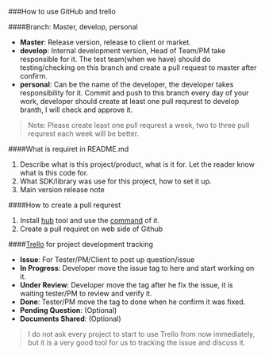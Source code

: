 ###How to use GitHub and trello 

####Branch: Master, develop, personal

- **Master**: Release version, release to client or market.
- **develop**: Internal development version, Head of Team/PM take responsible for it. The test team(when we have) should do testing/checking on this branch and create a pull request to master after confirm.
- **personal**: Can be the name of the developer, the developer takes responsibility for it. Commit and push to this branch every day of your work, developer should create at least one pull requrest to develop branth, I will check and approve it.

>Note: Please create least one pull requrest a week, two to three pull requrest each week will be better.

####What is requiret in README.md
1. Describe what is this project/product, what is it for. Let the reader know what is this code for.
2. What SDK/library was use for this project, how to set it up.
3. Main version release note

####How to create a pull requrest
1. Install [hub](https://hub.github.com/) tool  and use the [command](https://hub.github.com/hub-pull-request.1.html?tdsourcetag=s_pctim_aiomsg) of it.
2. Create a pull requiret on web side of Github

####[Trello](https://trello.com/) for project development tracking 

 - **Issue**:  For Tester/PM/Client to post up question/issue 
 - **In Progress**: Developer move the issue tag to here and start working on it.
 - **Under Review**: Developer move the tag after he fix the issue, it is waiting tester/PM to review and verify it.
 - **Done**: Tester/PM move the tag to done when he confirm it was fixed.
 - **Pending Question**: (Optional) 
 - **Documents Shared**: (Optional)
>I do not ask every project to start to use Trello from now immediately, but it is a very good tool for us to tracking the issue and discuss it.
